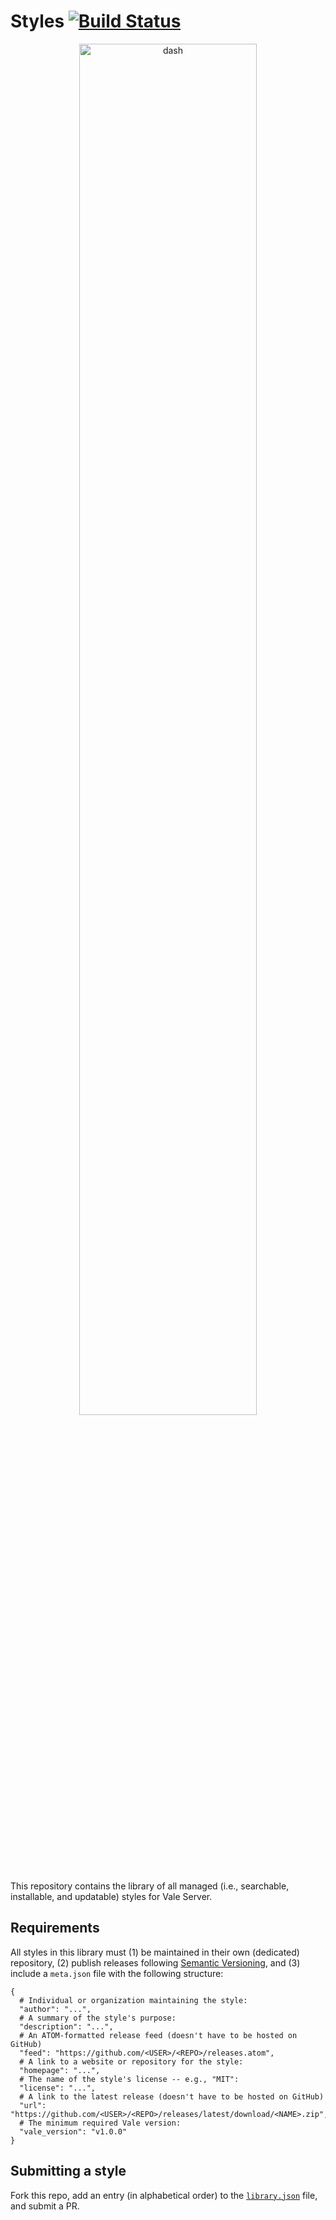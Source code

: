 # Styles [![Build Status](https://travis-ci.org/errata-ai/styles.svg?branch=master)](https://travis-ci.org/errata-ai/styles)

<p align="center">
  <img width="75%" alt="dash" src="https://user-images.githubusercontent.com/8785025/60774954-0391b300-a0d1-11e9-8d92-1c97f5d07bf4.png">
</p>

This repository contains the library of all managed (i.e., searchable, installable, and updatable) styles for Vale Server.

## Requirements

All styles in this library must (1) be maintained in their own (dedicated) repository, (2) publish releases following [Semantic Versioning](https://semver.org/), and (3) include a `meta.json` file with the following structure:

```json5
{
  # Individual or organization maintaining the style:
  "author": "...",
  # A summary of the style's purpose:
  "description": "...",
  # An ATOM-formatted release feed (doesn't have to be hosted on GitHub)
  "feed": "https://github.com/<USER>/<REPO>/releases.atom",
  # A link to a website or repository for the style:
  "homepage": "...",
  # The name of the style's license -- e.g., "MIT":
  "license": "...",
  # A link to the latest release (doesn't have to be hosted on GitHub)
  "url": "https://github.com/<USER>/<REPO>/releases/latest/download/<NAME>.zip",
  # The minimum required Vale version:
  "vale_version": "v1.0.0"
}
```

## Submitting a style

Fork this repo, add an entry (in alphabetical order) to the [`library.json`](https://github.com/errata-ai/styles/blob/master/library.json) file, and submit a PR.
